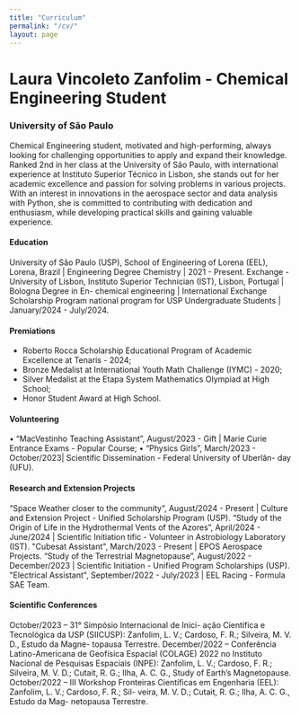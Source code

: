 ```yaml
---
title: "Curriculum"
permalink: "/cv/"
layout: page
---
```


# Laura Vincoleto Zanfolim - Chemical Engineering Student
### University of São Paulo

Chemical Engineering student, motivated and high-performing, always looking for challenging opportunities to apply and expand their knowledge. Ranked 2nd in her class at the University of São Paulo, with international experience at Instituto Superior Técnico in Lisbon, she stands out for her academic excellence and passion for solving problems in various projects. With an interest in innovations in the aerospace sector and data analysis with Python, she is committed to contributing with dedication and enthusiasm, while developing practical skills and gaining valuable experience.

#### Education
University of São Paulo (USP), School of Engineering
of Lorena (EEL), Lorena, Brazil | Engineering Degree
Chemistry | 2021 - Present.
Exchange - University of Lisbon, Instituto Superior
Technician (IST), Lisbon, Portugal | Bologna Degree in En-
chemical engineering | International Exchange Scholarship Program
national program for USP Undergraduate Students | January/2024 -
July/2024.

#### Premiations
* Roberto Rocca Scholarship Educational Program
of Academic Excellence at Tenaris - 2024;
* Bronze Medalist at International Youth Math
Challenge (IYMC) - 2020;
* Silver Medalist at the Etapa System Mathematics
Olympiad at High School;
* Honor Student Award at High School.

#### Volunteering
• “MacVestinho Teaching Assistant”, August/2023 -
Gift | Marie Curie Entrance Exams - Popular Course;
• “Physics Girls”, March/2023 - October/2023|
Scientific Dissemination - Federal University of Uberlân-
day (UFU).

#### Research and Extension Projects
“Space Weather closer to the community”,
August/2024 - Present | Culture and Extension Project -
Unified Scholarship Program (USP).
“Study of the Origin of Life in the Hydrothermal Vents
of the Azores”, April/2024 - June/2024 | Scientific Initiation
tific - Volunteer in Astrobiology Laboratory (IST).
"Cubesat Assistant", March/2023 - Present | EPOS
Aerospace Projects.
“Study of the Terrestrial Magnetopause”, August/2022 -
December/2023 | Scientific Initiation - Unified Program
Scholarships (USP).
"Electrical Assistant", September/2022 - July/2023
| EEL Racing - Formula SAE Team.

#### Scientific Conferences
October/2023 – 31° Simpósio Internacional de Inici-
ação Científica e Tecnológica da USP (SIICUSP): Zanfolim,
L. V.; Cardoso, F. R.; Silveira, M. V. D., Estudo da Magne-
topausa Terrestre.
December/2022 – Conferência Latino-Americana de
Geofísica Espacial (COLAGE) 2022 no Instituto Nacional
de Pesquisas Espaciais (INPE): Zanfolim, L. V.; Cardoso, F.
R.; Silveira, M. V. D.; Cutait, R. G.; Ilha, A. C. G., Study of
Earth’s Magnetopause.
October/2022 – III Workshop Fronteiras Científicas
em Engenharia (EEL): Zanfolim, L. V.; Cardoso, F. R.; Sil-
veira, M. V. D.; Cutait, R. G.; Ilha, A. C. G., Estudo da Mag-
netopausa Terrestre.


